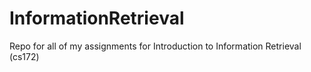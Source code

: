 # InformationRetrieval
Repo for all of my assignments for Introduction to Information Retrieval (cs172)
